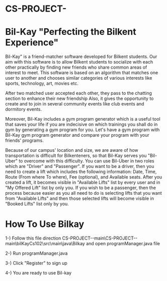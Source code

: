 # CS-PROJECT-
# Bil-Kay "Perfecting the Bilkent Experience"
Bil-Kay" is a friend-matcher software developed for Bilkent students. Our aim with this software is to allow Bilkent students to socialize with each other practically by finding new friends who share common areas of interest to meet. This software is based on an algorithm that matches one user to another and chooses similar categories of various interests like sports, technology, art, movies etc. 

After two matched user accepted each other, they pass to the chatting section to enhance their new friendship Also, it gives the opportunity to create and to join in several community events like club events and dormitory events. 

Moreover, Bil-Kay includes a gym program generator which is a useful tool that saves your life if you are indecisive on which trainings you shall do in gym by generating a gym program for you. Let's have a gym program with Bil-Kay gym program generator and compare your program with your friends' programs. 

Because of our campus' location and size, we are aware of how transportation is difficult for Bilkenteners, so that Bil-Kay serves you "Bil-Uber" to overcome with this difficulty. You can use Bil-Uber in two roles which are "Driver" and "Passenger". If you want to be a driver, then you need to create a lift which includes the following information: Date, Time, Route (From where To where), Fee (optional), and Available seats. After you created a lift, it becomes visible in "Available Lifts" list by every user and in "My Offered Lift" list by only you. If you wish to be a passenger, then the process because easier as you all need to do is selecting lifts that you want from "Available Lifts" and then those selected lifts will become visible in "Booked Lifts" list only by you.

# How To Use Bilkay
1-) Follow this file direction CS-PROJECT--main\CS-PROJECT--main\bilKayCs102\src\main\java\Bilkay and open programManager.java file

2-) Run programManager.java

3-) Click "Register" to sign up

4-) You are ready to use Bil-kay


